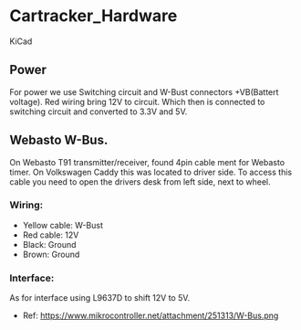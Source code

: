 # Cartracker_Hardware
KiCad

## Power

For power we use Switching circuit and W-Bust connectors +VB(Battert voltage). Red wiring bring 12V to circuit. Which then is connected to switching circuit and converted to 3.3V and 5V.

## Webasto W-Bus.
On Webasto T91 transmitter/receiver, found 4pin cable ment for Webasto timer. On Volkswagen Caddy this was located to driver side.
To access this cable you need to open the drivers desk from left side, next to wheel.

### Wiring:
- Yellow cable: W-Bust
- Red cable: 12V
- Black: Ground
- Brown: Ground

### Interface:
As for interface using L9637D to shift 12V to 5V. 
- Ref: https://www.mikrocontroller.net/attachment/251313/W-Bus.png
